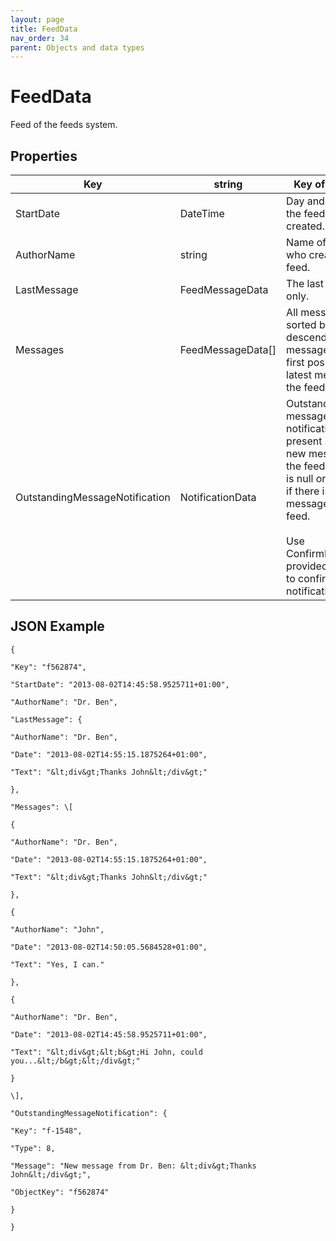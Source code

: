 ```yaml
---
layout: page
title: FeedData
nav_order: 34
parent: Objects and data types
---
```


# FeedDataFeed of the feeds system.## Properties| Key | string | Key of the feed. || --- | --- | --- || StartDate | DateTime | Day and time when the feed was created. || AuthorName | string | Name of the author who created this feed. || LastMessage | FeedMessageData | The last message only. || Messages | FeedMessageData\[\] | All messages sorted by date descending. The message on the first position is the latest message of the feed. || OutstandingMessageNotification | NotificationData | Outstanding message notification is present if there is a new message in the feed. Property is null or undefined if there is no new message in the feed.<br><br>Use ConfirmNotification provided by the API to confirm this notification. |## JSON Example```{"Key": "f562874","StartDate": "2013-08-02T14:45:58.9525711+01:00","AuthorName": "Dr. Ben","LastMessage": {"AuthorName": "Dr. Ben","Date": "2013-08-02T14:55:15.1875264+01:00","Text": "&lt;div&gt;Thanks John&lt;/div&gt;"},"Messages": \[{"AuthorName": "Dr. Ben","Date": "2013-08-02T14:55:15.1875264+01:00","Text": "&lt;div&gt;Thanks John&lt;/div&gt;"},{"AuthorName": "John","Date": "2013-08-02T14:50:05.5684528+01:00","Text": "Yes, I can."},{"AuthorName": "Dr. Ben","Date": "2013-08-02T14:45:58.9525711+01:00","Text": "&lt;div&gt;&lt;b&gt;Hi John, could you...&lt;/b&gt;&lt;/div&gt;"}\],"OutstandingMessageNotification": {"Key": "f-1548","Type": 8,"Message": "New message from Dr. Ben: &lt;div&gt;Thanks John&lt;/div&gt;","ObjectKey": "f562874"}}```